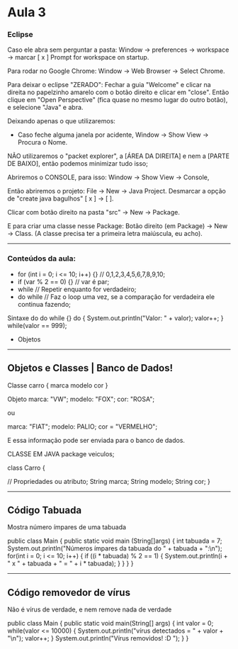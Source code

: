 # Aula 3

### Eclipse 

Caso ele abra sem perguntar a pasta:
Window -> preferences -> workspace -> marcar [ x ] Prompt for workspace on startup.

Para rodar no Google Chrome:
Window -> Web Browser -> Select Chrome.

Para deixar o eclipse "ZERADO":
Fechar a guia "Welcome" e clicar na direita no papelzinho amarelo com o botão direito e clicar em "close".
Então clique em "Open Perspective" (fica quase no mesmo lugar do outro botão), e selecione "Java" e abra.

Deixando apenas o que utilizaremos:
* Caso feche alguma janela por acidente, Window -> Show View -> Procura o Nome.

NÃO utilizaremos o "packet explorer", a [ÁREA DA DIREITA] e nem a [PARTE DE BAIXO], então podemos minimizar tudo isso;

Abriremos o CONSOLE, para isso: Window -> Show View -> Console,

Então abriremos o projeto:
File -> New -> Java Project.
Desmarcar a opção de "create java bagulhos" [ x ] -> [   ].

Clicar com botão direito na pasta "src" -> New -> Package.

E para criar uma classe nesse Package:
Botão direito (em Package) -> New -> Class.
(A classe precisa ter a primeira letra maiúscula, eu acho).

---

### Conteúdos da aula:
- for (int i = 0; i <= 10; i++) {} // 0,1,2,3,4,5,6,7,8,9,10;
- if (var % 2 == 0) {} // var é par;
- while // Repetir enquanto for verdadeiro;
- do while // Faz o loop uma vez, se a comparação for verdadeira ele continua fazendo;

Sintaxe do do while {}
    do {
          System.out.println("Valor: " + valor);
          valor++;
     } while(valor == 999);

- Objetos

---

## Objetos e Classes | Banco de Dados!

Classe
carro {
marca
modelo
cor
}

Objeto
marca: "VW";
modelo: "FOX";
cor: "ROSA";

ou

marca: "FIAT";
modelo: PALIO;
cor = "VERMELHO";

E essa informação pode ser enviada para o banco de dados.

CLASSE EM JAVA
package veiculos;

class Carro {

// Propriedades ou atributo;
String marca;
String modelo;
String cor;
}

---

## Código Tabuada

Mostra número ímpares de uma tabuada

public class Main
{
  public static void main (String[]args)
  {
      int tabuada = 7;
      System.out.println("Números ímpares da tabuada do " + tabuada + ":\n");
for(int i = 0; i <= 10; i++) {
   if ((i * tabuada) % 2 == 1) {
       System.out.println(i + " x " + tabuada + " = " + i * tabuada);
   }
}
  }
}

---

## Código removedor de vírus

Não é vírus de verdade, e nem remove nada de verdade

public class Main {
    public static void main(String[] args) {
        int valor = 0;
        while(valor <= 10000) {
            System.out.println("vírus detectados = " + valor + "\n");
            valor++;
        }
        System.out.println("Vírus removidos! :D ");
    }
}
